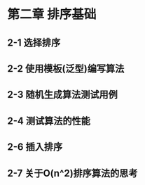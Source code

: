 # 第二章 排序基础
## 2-1 选择排序
## 2-2 使用模板(泛型)编写算法
## 2-3 随机生成算法测试用例
## 2-4 测试算法的性能
## 2-6 插入排序
## 2-7 关于O(n^2)排序算法的思考